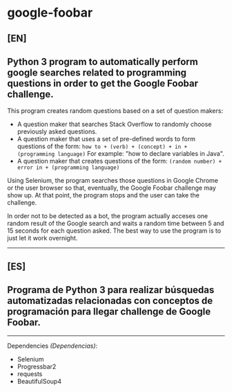 # google-foobar
## [EN]
## Python 3 program to automatically perform google searches related to programming questions in order to get the Google Foobar challenge.

This program creates random questions based on a set of question makers:
- A question maker that searches Stack Overflow to randomly choose previously asked questions.
- A question maker that uses a set of pre-defined words to form questions of the form:
    ```how to + (verb) + (concept) + in + (programming language)```
    For example: "how to declare variables in Java".
- A question maker that creates questions of the form:
    ```(random number) + error in + (programming language)```

Using Selenium, the program searches those questions in Google Chrome or the user browser so that, eventually, the Google Foobar challenge may show up. At that point, the program stops and the user can take the challenge.

In order not to be detected as a bot, the program actually acceses one random result of the Google search and waits a random time between 5 and 15 seconds for each question asked. The best way to use the program is to just let it work overnight.

----

## [ES]
## Programa de Python 3 para realizar búsquedas automatizadas relacionadas con conceptos de programación para llegar challenge de Google Foobar.

----

Dependencies *(Dependencias)*:
- Selenium
- Progressbar2
- requests
- BeautifulSoup4

